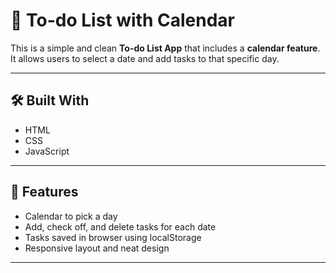 # 📅 To-do List with Calendar

This is a simple and clean **To-do List App** that includes a **calendar feature**.  
It allows users to select a date and add tasks to that specific day.

---

## 🛠️ Built With

- HTML
- CSS
- JavaScript

---

## 🎯 Features

- Calendar to pick a day
- Add, check off, and delete tasks for each date
- Tasks saved in browser using localStorage
- Responsive layout and neat design

---

